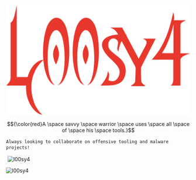 
<p align="center">
  <img width="600" height="300" src="/name.png">
</p>

$${\color{red}A \space savvy \space warrior \space uses \space all \space of \space his \space tools.}$$

```
Always looking to collaborate on offensive tooling and malware projects!
```
<p>&nbsp;<img align="center" src="https://github-readme-stats.vercel.app/api?username=l00sy4&theme=shadow_red&show_icons=true&locale=en" alt="l00sy4" /></p>

<p><img align="inline-block" src="https://github-readme-streak-stats.herokuapp.com/?user=l00sy4&theme=shadow_red" alt="l00sy4" /></p>
